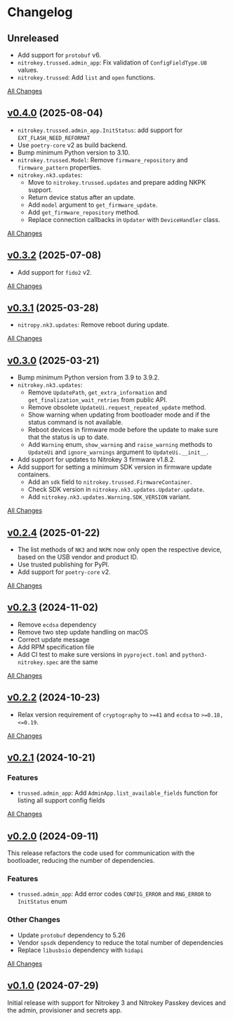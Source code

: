 # Changelog

## Unreleased

- Add support for `protobuf` v6.
- `nitrokey.trussed.admin_app`: Fix validation of `ConfigFieldType.U8` values.
- `nitrokey.trussed`: Add `list` and `open` functions.

[All Changes](https://github.com/Nitrokey/nitrokey-sdk-py/compare/v0.4.0...HEAD)

## [v0.4.0](https://github.com/Nitrokey/nitrokey-sdk-py/releases/tag/v0.4.0) (2025-08-04)

- `nitrokey.trussed.admin_app.InitStatus`: add support for `EXT_FLASH_NEED_REFORMAT`
- Use `poetry-core` v2 as build backend.
- Bump minimum Python version to 3.10.
- `nitrokey.trussed.Model`: Remove `firmware_repository` and `firmware_pattern` properties.
- `nitrokey.nk3.updates`:
  - Move to `nitrokey.trussed.updates` and prepare adding NKPK support.
  - Return device status after an update.
  - Add `model` argument to `get_firmware_update`.
  - Add `get_firmware_repository` method.
  - Replace connection callbacks in `Updater` with `DeviceHandler` class.

[All Changes](https://github.com/Nitrokey/nitrokey-sdk-py/compare/v0.3.2...v0.4.0)

## [v0.3.2](https://github.com/Nitrokey/nitrokey-sdk-py/releases/tag/v0.3.2) (2025-07-08)

- Add support for `fido2` v2.

[All Changes](https://github.com/Nitrokey/nitrokey-sdk-py/compare/v0.3.1...v0.3.2)

## [v0.3.1](https://github.com/Nitrokey/nitrokey-sdk-py/releases/tag/v0.3.1) (2025-03-28)

- `nitropy.nk3.updates`: Remove reboot during update.

[All Changes](https://github.com/Nitrokey/nitrokey-sdk-py/compare/v0.3.0...v0.3.1)

## [v0.3.0](https://github.com/Nitrokey/nitrokey-sdk-py/releases/tag/v0.3.0) (2025-03-21)

- Bump minimum Python version from 3.9 to 3.9.2.
- `nitrokey.nk3.updates`:
  - Remove `UpdatePath`, `get_extra_information` and `get_finalization_wait_retries` from public API.
  - Remove obsolete `UpdateUi.request_repeated_update` method.
  - Show warning when updating from bootloader mode and if the status command is not available.
  - Reboot devices in firmware mode before the update to make sure that the status is up to date.
  - Add `Warning` enum, `show_warning` and `raise_warning` methods to `UpdateUi` and `ignore_warnings` argument to `UpdateUi.__init__`.
- Add support for updates to Nitrokey 3 firmware v1.8.2.
- Add support for setting a minimum SDK version in firmware update containers.
  - Add an `sdk` field to `nitrokey.trussed.FirmwareContainer`.
  - Check SDK version in `nitrokey.nk3.updates.Updater.update`.
  - Add `nitrokey.nk3.updates.Warning.SDK_VERSION` variant.

[All Changes](https://github.com/Nitrokey/nitrokey-sdk-py/compare/v0.2.4...v0.3.0)

## [v0.2.4](https://github.com/Nitrokey/nitrokey-sdk-py/releases/tag/v0.2.4) (2025-01-22)

- The list methods of `NK3` and `NKPK` now only open the respective device, based on the USB vendor and product ID.
- Use trusted publishing for PyPI.
- Add support for `poetry-core` v2.

[All Changes](https://github.com/Nitrokey/nitrokey-sdk-py/compare/v0.2.3...v0.2.4)

## [v0.2.3](https://github.com/Nitrokey/nitrokey-sdk-py/releases/tag/v0.2.3) (2024-11-02)

- Remove `ecdsa` dependency
- Remove two step update handling on macOS
- Correct update message
- Add RPM specification file
- Add CI test to make sure versions in `pyproject.toml` and `python3-nitrokey.spec` are the same

[All Changes](https://github.com/Nitrokey/nitrokey-sdk-py/compare/v0.2.2...v0.2.3)

## [v0.2.2](https://github.com/Nitrokey/nitrokey-sdk-py/releases/tag/v0.2.2) (2024-10-23)

- Relax version requirement of `cryptography` to `>=41` and `ecdsa` to `>=0.18,<=0.19`.

[All Changes](https://github.com/Nitrokey/nitrokey-sdk-py/compare/v0.2.1...v0.2.2)

## [v0.2.1](https://github.com/Nitrokey/nitrokey-sdk-py/releases/tag/v0.2.1) (2024-10-21)

### Features

- `trussed.admin_app`: Add `AdminApp.list_available_fields` function for listing all support config fields

[All Changes](https://github.com/Nitrokey/nitrokey-sdk-py/compare/v0.2.0...v0.2.1)

## [v0.2.0](https://github.com/Nitrokey/nitrokey-sdk-py/releases/tag/v0.2.0) (2024-09-11)

This release refactors the code used for communication with the bootloader, reducing the number of dependencies.

### Features

- `trussed.admin_app`: Add error codes `CONFIG_ERROR` and `RNG_ERROR` to `InitStatus` enum

### Other Changes

- Update `protobuf` dependency to 5.26
- Vendor `spsdk` dependency to reduce the total number of dependencies
- Replace `libusbsio` dependency with `hidapi`

[All Changes](https://github.com/Nitrokey/nitrokey-sdk-py/compare/v0.1.0...v0.2.0)

## [v0.1.0](https://github.com/Nitrokey/nitrokey-sdk-py/releases/tag/v0.1.0) (2024-07-29)

Initial release with support for Nitrokey 3 and Nitrokey Passkey devices and the admin, provisioner and secrets app.
